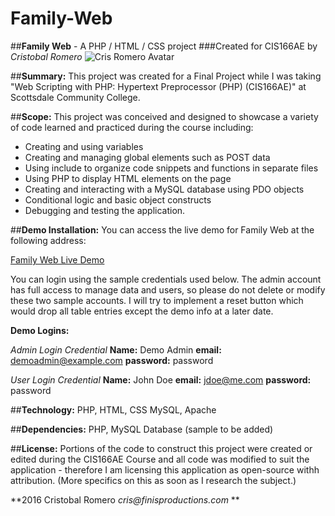 # Family-Web
##**Family Web** - A PHP / HTML / CSS project
###Created for CIS166AE by *Cristobal Romero*
![Cris Romero Avatar](http://crisromero.com/cris-romero-avatar-small.jpg "Cris Romero Avatar")

##**Summary:** 
This project was created for a Final Project while I was taking  "Web Scripting with PHP: Hypertext Preprocessor (PHP) (CIS166AE)" at Scottsdale Community College. 

##**Scope:** 
This project was conceived and designed to showcase a variety of code learned and practiced during the course including: 
- Creating and using variables
- Creating and managing global elements such as POST data
- Using include to organize code snippets and functions in separate files
- Using PHP to display HTML elements on the page
- Creating and interacting with a MySQL database using PDO objects
- Conditional logic and basic object constructs
- Debugging and testing the application. 

##**Demo Installation:** 
You can access the live demo for Family Web at the following address: 

[Family Web Live Demo](http://crisromero.com/live-demos/familyweb/)

You can login using the sample credentials used below. The admin account has full access to manage data and users, so please do not delete or modify these two sample accounts. I will try to implement a reset button which would drop all table entries except the demo info at a later date. 

**Demo Logins:**

*Admin Login Credential*
**Name:** Demo Admin
**email:** demoadmin@example.com
**password:** password

*User Login Credential*
**Name:** John Doe
**email:** jdoe@me.com
**password:** password

##**Technology:** 
PHP, HTML, CSS MySQL, Apache 

##**Dependencies:** 
PHP, MySQL Database (sample to be added)

##**License:** 
Portions of the code to construct this project were created or edited during the CIS166AE Course and all code was modified to suit the application - therefore I am licensing this application as open-source withh attribution. (More specifics on this as soon as I research the subject.)

**2016 Cristobal Romero  _cris@finisproductions.com_ **
